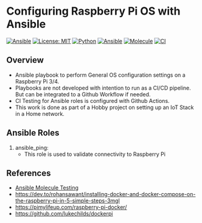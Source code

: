 # Configuring Raspberry Pi OS with Ansible

[![Ansible](https://img.shields.io/badge/raspberrypi-3,4-C51A4A?logo=raspberry-pi)](https://www.raspberrypi.org/) [![License: MIT](https://img.shields.io/badge/License-MIT-yellow.svg)](https://github.com/universalvishwa/raspberrypi-os-config-ansible/blob/master/LICENSE) [![Python](https://img.shields.io/badge/python-3.7-blue?logo=python)](https://www.python.org/downloads/release/python-379/) [![Ansible](https://img.shields.io/badge/ansible-2.10-EE0000?logo=ansible)](https://docs.ansible.com/) [![Molecule](https://img.shields.io/badge/molecule-v3.2.0-3CAFCE)](https://molecule.readthedocs.io/) [![CI](https://github.com/universalvishwa/raspberrypi-os-config-ansible/workflows/CI/badge.svg)](https://github.com/universalvishwa/raspberrypi-os-config-ansible/actions) 

## Overview
- Ansible playbook to perform General OS configuration settings on a Raspberry Pi 3/4.
- Playbooks are not developed with intention to run as a CI/CD pipeline. But can be integrated to a Github Workflow if needed.
- CI Testing for Ansible roles is configured with Github Actions.
- This work is done as part of a Hobby project on setting up an IoT Stack in a Home network.

## Ansible Roles
1. ansible_ping:
    - This role is used to validate connectivity to Raspberry Pi


## References
- [Ansible Molecule Testing](https://github.com/universalvishwa/ansible-molecule-testing)
- https://dev.to/rohansawant/installing-docker-and-docker-compose-on-the-raspberry-pi-in-5-simple-steps-3mgl
- https://pimylifeup.com/raspberry-pi-docker/
- https://github.com/lukechilds/dockerpi